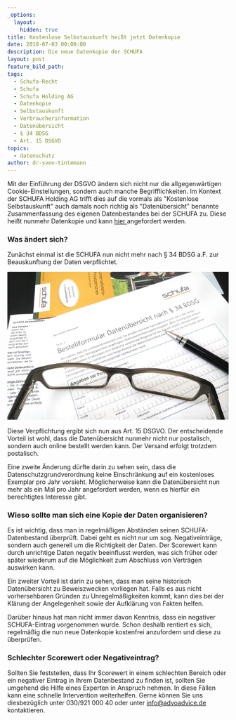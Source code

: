 ```yaml
---
_options:
  layout:
    hidden: true
title: Kostenlose Selbstauskunft heißt jetzt Datenkopie
date: 2018-07-03 00:00:00
description: Die neue Datenkopie der SCHUFA
layout: post
feature_bild_path:
tags:
  - Schufa-Recht
  - Schufa
  - Schufa Holding AG
  - Datenkopie
  - Selbstauskunft
  - Verbraucherinformation
  - Datenübersicht
  - § 34 BDSG
  - Art. 15 DSGVO
topics:
  - datenschutz
author: dr-sven-tintemann
---
```


Mit der Einführung der DSGVO ändern sich nicht nur die allgegenwärtigen Cookie-Einstellungen, sondern auch manche Begrifflichkeiten. Im Kontext der SCHUFA Holding AG trifft dies auf die vormals als "Kostenlose Selbstauskunft" auch damals noch richtig als "Datenübersicht" benannte Zusammenfassung des eigenen Datenbestandes bei der SCHUFA zu. Diese heißt nunmehr Datenkopie und kann [hier ](https://www.meineschufa.de/index.php?site=11_3)angefordert werden.

### Was ändert sich?

Zunächst einmal ist die SCHUFA nun nicht mehr nach § 34 BDSG a.F. zur Beauskunftung der Daten verpflichtet.

![Bestellformalat Datenübersicht nach § 34 BDSG](/uploads/data-858360-640-6.jpg "Altes Bestellformular")

Diese Verpflichtung ergibt sich nun aus Art. 15 DSGVO. Der entscheidende Vorteil ist wohl, dass die Datenübersicht nunmehr nicht nur postalisch, sondern auch online bestellt werden kann. Der Versand erfolgt trotzdem postalisch.

Eine zweite Änderung dürfte darin zu sehen sein, dass die Datenschutzgrundverordnung keine Einschränkung auf ein kostenloses Exemplar pro Jahr vorsieht. Möglicherweise kann die Datenübersicht nun mehr als ein Mal pro Jahr angefordert werden, wenn es hierfür ein berechtigtes Interesse gibt.

### Wieso sollte man sich eine Kopie der Daten organisieren?

Es ist wichtig, dass man in regelmäßigen Abständen seinen SCHUFA-Datenbestand überprüft. Dabei geht es nicht nur um sog. Negativeinträge, sondern auch generell um die Richtigkeit der Daten. Der Scorewert kann durch unrichtige Daten negativ beeinflusst werden, was sich früher oder später wiederum auf die Möglichkeit zum Abschluss von Verträgen auswirken kann.

Ein zweiter Vorteil ist darin zu sehen, dass man seine historisch Datenübersicht zu Beweiszwecken vorliegen hat. Falls es aus nicht vorhersehbaren Gründen zu Unregelmäßigkeiten kommt, kann dies bei der Klärung der Angelegenheit sowie der Aufklärung von Fakten helfen.

Darüber hinaus hat man nicht immer davon Kenntnis, dass ein negativer SCHUFA-Eintrag vorgenommen wurde. Schon deshalb rentiert es sich, regelmäßig die nun neue Datenkopie kostenfrei anzufordern und diese zu überprüfen.

### Schlechter Scorewert oder Negativeintrag?

Sollten Sie feststellen, dass Ihr Scorewert in einem schlechten Bereich oder ein negativer Eintrag in Ihrem Datenbestand zu finden ist, sollten Sie umgehend die Hilfe eines Experten in Anspruch nehmen. In diese Fällen kann eine schnelle Intervention weiterhelfen. Gerne können Sie uns diesbezüglich unter 030/921 000 40 oder unter info@advoadvice.de kontaktieren.